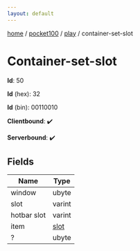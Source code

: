 ```yaml
---
layout: default
---
```


[home](/)  /  [pocket100](/protocol/pocket100)  /  [play](/protocol/pocket100/play)  /  container-set-slot

# Container-set-slot

**Id**: 50

**Id** (hex): 32

**Id** (bin): 00110010

**Clientbound**: ✔️

**Serverbound**: ✔️

## Fields

Name | Type
---|---
window | ubyte
slot | varint
hotbar slot | varint
item | [slot](/protocol/pocket100/types/slot)
? | ubyte

